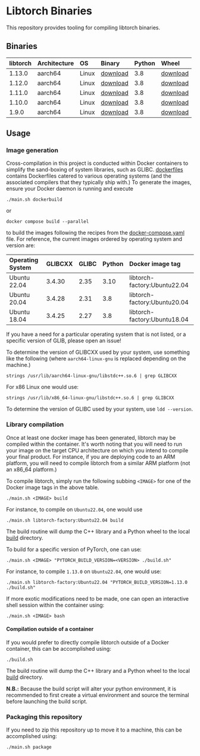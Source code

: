 # Libtorch Binaries

This repository provides tooling for compiling libtorch binaries.

## Binaries

| libtorch | Architecture | OS    | Binary                                       | Python | Wheel                                       |
|:---------|:-------------|:------|:---------------------------------------------|:-------|:--------------------------------------------|
| 1.13.0   | aarch64      | Linux | [download][1_13_0_py38_aarch64_linux_binary] | 3.8    | [download][1_13_0_py38_aarch64_linux_wheel] |
| 1.12.0   | aarch64      | Linux | [download][1_12_0_py38_aarch64_linux_binary] | 3.8    | [download][1_12_0_py38_aarch64_linux_wheel] |
| 1.11.0   | aarch64      | Linux | [download][1_11_0_py38_aarch64_linux_binary] | 3.8    | [download][1_11_0_py38_aarch64_linux_wheel] |
| 1.10.0   | aarch64      | Linux | [download][1_10_0_py38_aarch64_linux_binary] | 3.8    | [download][1_10_0_py38_aarch64_linux_wheel] |
| 1.9.0    | aarch64      | Linux | [download][1_9_0_py38_aarch64_linux_binary]  | 3.8    | [download][1_9_0_py38_aarch64_linux_wheel]  |

<!-- 1.13 -->
[1_13_0_py38_aarch64_linux_wheel]: https://TODO.com
[1_13_0_py38_aarch64_linux_binary]: https://TODO.com
<!-- 1.12 -->
[1_12_0_py38_aarch64_linux_wheel]: https://TODO.com
[1_12_0_py38_aarch64_linux_binary]: https://TODO.com
<!-- 1.11 -->
[1_11_0_py38_aarch64_linux_wheel]: https://TODO.com
[1_11_0_py38_aarch64_linux_binary]: https://TODO.com
<!-- 1.10 -->
[1_10_0_py38_aarch64_linux_wheel]: https://TODO.com
[1_10_0_py38_aarch64_linux_binary]: https://TODO.com
<!-- 1.9 -->
[1_9_0_py38_aarch64_linux_wheel]: https://TODO.com
[1_9_0_py38_aarch64_linux_binary]: https://TODO.com

## Usage

### Image generation

Cross-compilation in this project is conducted within Docker containers to
simplify the sand-boxing of system libraries, such as GLIBC.
[dockerfiles](dockerfiles) contains Dockerfiles catered to various operating
systems (and the associated compilers that they typically ship with.) To
generate the images, ensure your Docker daemon is running and execute

```shell
./main.sh dockerbuild
```

or

```shell
docker compose build --parallel
```

to build the images following the recipes from the
[docker-compose.yaml](docker-compose.yaml) file. For reference, the current
images ordered by operating system and version are:

| Operating System | GLIBCXX | GLIBC | Python | Docker image tag             |
|:-----------------|:--------|:------|:-------|:-----------------------------|
| Ubuntu 22.04     | 3.4.30  | 2.35  | 3.10   | libtorch-factory:Ubuntu22.04 |
| Ubuntu 20.04     | 3.4.28  | 2.31  | 3.8    | libtorch-factory:Ubuntu20.04 |
| Ubuntu 18.04     | 3.4.25  | 2.27  | 3.8    | libtorch-factory:Ubuntu18.04 |

If you have a need for a particular operating system that is not listed, or a
specific version of GLIB, please open an issue!

To determine the version of GLIBCXX used by your system, use something like
the following (where `aarch64-linux-gnu` is replaced depending on the machine.)

```shell
strings /usr/lib/aarch64-linux-gnu/libstdc++.so.6 | grep GLIBCXX
```

For x86 Linux one would use:

```shell
strings /usr/lib/x86_64-linux-gnu/libstdc++.so.6 | grep GLIBCXX
```

To determine the version of GLIBC used by your system, use `ldd --version`.

### Library compilation

Once at least one docker image has been generated, libtorch may be compiled
within the container. It's worth noting that you will need to run your image
on the target CPU architecture on which you intend to compile your final
product. For instance, if you are deploying code to an ARM platform, you will
need to compile libtorch from a similar ARM platform (not an x86_64 platform.)

To compile libtorch, simply run the following subbing `<IMAGE>` for one of the
Docker image tags in the above table.

```shell
./main.sh <IMAGE> build
```

For instance, to compile on `Ubuntu22.04`, one would use

```shell
./main.sh libtorch-factory:Ubuntu22.04 build
```

The build routine will dump the C++ library and a Python wheel to the local
[build](build) directory.

To build for a specific version of PyTorch, one can use:

```shell
./main.sh <IMAGE> "PYTORCH_BUILD_VERSION=<VERSION> ./build.sh"
```

For instance, to compile `1.13.0` on `Ubuntu22.04`, one would use:

```shell
./main.sh libtorch-factory:Ubuntu22.04 "PYTORCH_BUILD_VERSION=1.13.0 ./build.sh"
```

If more exotic modifications need to be made, one can open an interactive shell
session within the container using:

```shell
./main.sh <IMAGE> bash
```

#### Compilation outside of a container

If you would prefer to directly compile libtorch outside of a Docker container,
this can be accomplished using:

```shell
./build.sh
```

The build routine will dump the C++ library and a Python wheel to the local
[build](build) directory.

**N.B.:** Because the build script will alter your python environment, it is
recommended to first create a virtual environment and source the terminal
before launching the build script.

### Packaging this repository

If you need to zip this repository up to move it to a machine, this can be
accomplished using:

```shell
./main.sh package
```
